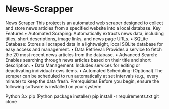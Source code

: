 # News-Scrapper
News Scraper
This project is an automated web scraper designed to collect and store news articles from a specified website into a local database.
Key Features
• Automated Scraping: Automatically extracts news data, including titles, short descriptions, image links, and news page URLs.
• SQLite Database: Stores all scraped data in a lightweight, local SQLite database for easy access and management.
• Data Retrieval: Provides a service to fetch the 20 most recent news articles from the database.
• Advanced Search: Enables searching through news articles based on their title and short description.
• Data Management: Includes services for editing or deactivating individual news items.
• Automated Scheduling: (Optional) The scraper can be scheduled to run automatically at set intervals (e.g., every minute) to keep the data fresh.
Prerequisites
Before you begin, ensure the following software is installed on your system:

Python 3.x
pip (Python package installer)
pip install -r requirements.txt
git clone

